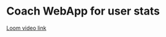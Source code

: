 # Coach WebApp for user stats

[Loom video link](https://www.loom.com/share/6b68e8a528ff4c818d51b296df5fa82e?sid=16053e75-39c2-4052-9554-04d1950777cf)
